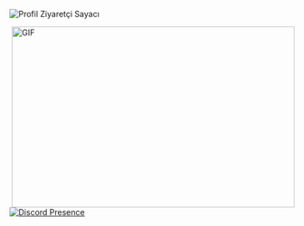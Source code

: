 ![Profil Ziyaretçi Sayacı](https://komarev.com/ghpvc/?username=zypheris&color=blue)

<img align="right" alt="GIF" src="[https://github.com/zypheriss/zypheriss/zypheriss.gif](https://github.com/Zypheriss/zypheriss/blob/main/zypheriss.gif)?raw=true" width="500" height="320" />

[![Discord Presence](https://lanyard-profile-readme.vercel.app/api/773582512647569409?hideDiscrim=true&theme=dark&bg=1d2022&animated=true&hideStatus=false)](https://discord.com/users/773582512647569409)

